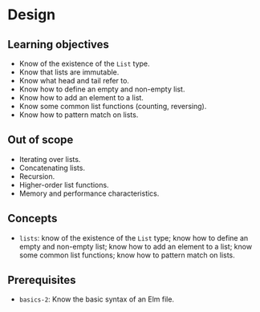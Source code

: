 # Design

## Learning objectives

- Know of the existence of the `List` type.
- Know that lists are immutable.
- Know what head and tail refer to.
- Know how to define an empty and non-empty list.
- Know how to add an element to a list.
- Know some common list functions (counting, reversing).
- Know how to pattern match on lists.

## Out of scope

- Iterating over lists.
- Concatenating lists.
- Recursion.
- Higher-order list functions.
- Memory and performance characteristics.

## Concepts

- `lists`: know of the existence of the `List` type; know how to define an empty and non-empty list; know how to add an element to a list; know some common list functions; know how to pattern match on lists.

## Prerequisites

- `basics-2`: Know the basic syntax of an Elm file.
